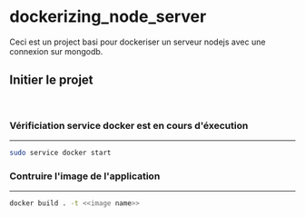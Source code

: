 # dockerizing_node_server

Ceci est un project basi pour dockeriser un serveur nodejs avec une connexion sur mongodb.

## Initier le projet

</br>

### Vérificiation service docker est en cours d'éxecution

---

```bash
sudo service docker start
```

### Contruire l'image de l'application

---

```bash
docker build . -t <<image name>>
```

